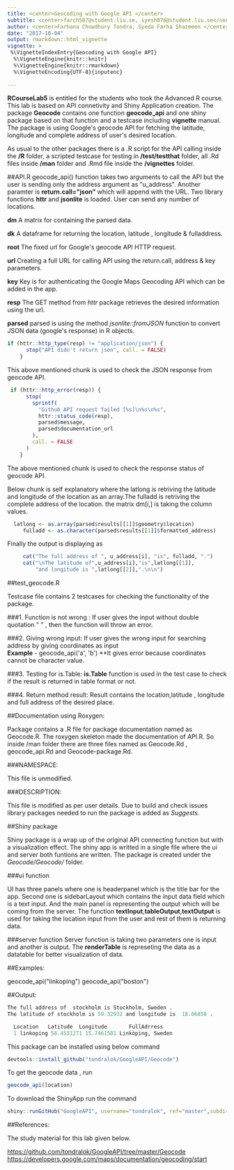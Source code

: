```yaml
---
title: <center>Geocoding with Google API </center>
subtitle: <center>farch587@student.liu.se, syesh076@student.liu.se</center>
author: <center>Farhana Chowdhury Tondra, Syeda Farha Shazmeen </center>
date: "2017-10-04"
output: rmarkdown::html_vignette
vignette: >
 %\VignetteIndexEntry{Geocoding with Google API}
  %\VignetteEngine{knitr::knitr}
  %\VignetteEngine{knitr::rmarkdown}
  %\VignetteEncoding{UTF-8}{inputenc}
  
---
```


**RCourseLab5** is entitled for the students who took the Advanced R course. This lab is based on API connetivity and Shiny Application creation. The package **Geocode** contains one function **geocode_api** and one shiny package based on that function and a testcase including **vignette** manual. The package is using Google's geocode API for fetching the latitude, longitude and complete address of user's desired location.

As usual to the other packages there is a .R script for the API calling inside the **/R** folder, a scripted testcase for testing in **/test/testthat** folder, all .Rd files inside **/man** folder and .Rmd file inside the **/vignettes** folder. 

##API.R
geocode_api() function takes two arguments to call the API but the user is sending only the address argument as "u_address". Another paramter is **return.call="json"** which will append with the URL.
Two library functions **httr** and **jsonlite** is loaded. User can send any
number of locations. 


**dm** A matrix for containing the parsed data.    

**dk** A dataframe for returning the location, latitude , longitude & fulladdress.   

**root** The fixed url for Google's geocode API HTTP request.    

**url** Creating a full URL for calling API using the return.call, address & key parameters.   

**key** Key is for authenticating the Google Maps Geocoding API which can be added in the app.    

**resp** The GET method from *httr* package retrieves the desired information using the url.     

**parsed** parsed is using the method *jsonlite::fromJSON* function to convert JSON data (google's response) in R objects.    




```r
if (httr::http_type(resp) != "application/json") {
      stop("API didn't return json", call. = FALSE)
    }
```

This above mentioned chunk is used  to check the JSON response from geocode API. 


```r
 if (httr::http_error(resp)) {
      stop(
        sprintf(
          "Github API request failed [%s]\n%s\n%s",
          httr::status_code(resp),
          parsed$message,
          parsed$documentation_url
        ),
        call. = FALSE
      )
    }
```

The above mentioned chunk is used to check the response status of geocode API.

Below chunk is self explanatory where the latlong is retriving the latitude and longitude of the location as an array.The fulladd is retriving the complete address of the location. the matrix dm[i,] is taking the column values.



```r
  latlong <- as.array(parsed$results[[1]]$geometry$location)
     fulladd <- as.character(parsed$results[[1]]$formatted_address)
```


Finally the output is displaying as


```r
     cat("The full address of ", u_address[i], "is", fulladd, ".")
     cat("\nThe latitude of",u_address[i],"is",latlong[[1]],
         "and longitude is ",latlong[[2]],".\n\n")
```


##test_geocode.R

Testcase file contains 2 testcases for checking the functionality of the package.

###1. Function is not wrong : 
If user gives the input without double quotation " " , then the function will throw an error.

###2. Giving wrong input:
If user gives the wrong input for searching address by giving coordinates as input  </br >
**Example** - geocode_api('a', 'b') **It gives error because coordinates cannot be character value.

###3. Testing for is.Table:
**is.Table** function is used in the test case to check if the result is returned in table format or not.

###4. Return method result:
Result contains the location,latitude , longitude and full address of the desired place.


##Documentation using Roxygen:

Package contains a .R file for package documentation named as Geocode.R. The roxygen skeleton made the documentation of API.R. So inside /man folder there are three files named as Geocode.Rd , geocode_api.Rd and Geocode-package.Rd.   


###NAMESPACE:

This file is unmodified.

###DESCRIPTION:

This file is modified as per user details. Due to build and check issues library packages needed to run the package is added as *Suggests*.



##Shiny package

Shiny package is a wrap up of the original API connecting function but with a visualization effect. The shiny app is writted in a single file where the ui and server both funtions are written. The package is created under the *Geocode/Geocode/* folder.

###ui function

UI has three panels where one is headerpanel which is the title bar for the app. Second one is sidebarLayout
which contains the input data field which is a text input. And the main panel is representing the output which will be coming from  the server. The function **textInput**,**tableOutput**,**textOutput** is used for taking the location input from the user and rest of them is returning data.


###server function
Server function is taking two parameters one is input and another is output. The **renderTable** is represeting the data as a datatable for better visualization of data. 



##Examples:

geocode_api("linkoping")
geocode_api("boston")


##Output:


```r
The full address of  stockholm is Stockholm, Sweden .
The latitude of stockholm is 59.32932 and longitude is  18.06858 .
```

  
  

```r
  Location   Latitude  Longitude       FullAdrress
  1 linkoping 58.4531271 15.7461581 Linköping, Sweden
```


This package can be installed using below command    


```r
devtools::install_github("tondralok/GoogleAPI/Geocode")
```

To get the geocode data , run 


```r
geocode_api(location)
```

To download the ShinyApp run the command

```r
shiny::runGitHub("GoogleAPI", username="tondralok", ref="master",subdir ="Geocode/ShinyApp")
```


##References:

The study material for this lab given below.

https://github.com/tondralok/GoogleAPI/tree/master/Geocode
https://developers.google.com/maps/documentation/geocoding/start



